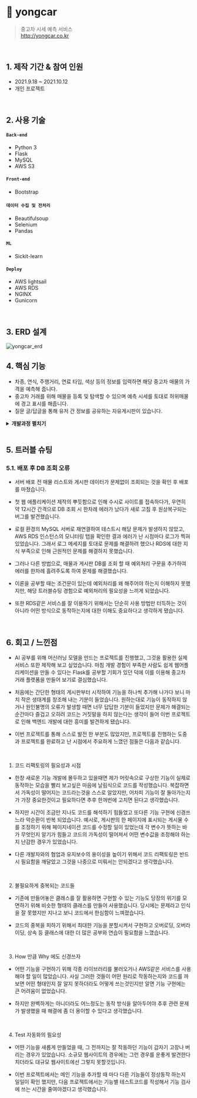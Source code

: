 # :pushpin: yongcar
>중고차 시세 예측 서비스  
>http://yongcar.co.kr 

</br>

## 1. 제작 기간 & 참여 인원
- 2021.9.18 ~ 2021.10.12
- 개인 프로젝트

</br>

## 2. 사용 기술
#### `Back-end`
  - Python 3
  - Flask
  - MySQL
  - AWS S3
#### `Front-end`
  - Bootstrap
#### `데이터 수집 및 전처리`
  - Beautifulsoup
  - Selenium
  - Pandas
#### `ML`
  - Sickit-learn
#### `Deploy`
  - AWS lightsail
  - AWS RDS
  - NGINX
  - Gunicorn
</br>

## 3. ERD 설계
![yongcar_erd](https://user-images.githubusercontent.com/48177285/146889299-d5002237-f220-452c-bb2a-97c4c9655844.png)


## 4. 핵심 기능
- 차종, 연식, 주행거리, 연료 타입, 색상 등의 정보를 입력하면 해당 중고차 매물의 가격을 예측해 줍니다.
- 중고차 거래를 위해 매물을 등록 및 탐색할 수 있으며 예측 시세를 토대로 허위매물에 경고 표시를 해줍니다.
- 질문 글/답글을 통해 유저 간 정보를 공유하는 자유게시판이 있습니다.



<details>
<summary><b>개발과정 펼치기</b></summary>
<div markdown="1">

### 4.1. 머신러닝 모델 개발
- 동적 크롤링(Selenium)을 이용해 범주별 데이터 수집 및 전처리
  
  ![image](https://user-images.githubusercontent.com/48177285/146894491-cb278e59-15f7-4a48-9228-6f07a3452c5e.png)

- 교차검증을 통한 하이퍼 파라미터 튜닝 및 모델 학습
  ~~~python
  def print_best_params(model, params):
      grid_model = GridSearchCV(model,
                                param_grid=params,
                                scoring='neg_mean_squared_error',
                                cv=5)
      grid_model.fit(X_train, y_train)
      r2 = grid_model.best_score_
      rmse = np.sqrt(-1*grid_model.best_score_)
      print('{0} 5 CV 시 최적 평균 RMSE 값 : {1}, 최적 parameter : {2}'.format(model.__class__.__name__,
                                                                   np.round(rmse, 4),grid_model.best_params_))
  ~~~
  ~~~python
  lgbm_params = {'n_estimators':[100, 300, 500, 1000],
               'learning_rate':[0.1, 0.05, 0.01],
               'max_depth':[3, 4, 5, 6, 7, 8, 9],
               'num_leaves':[6, 12, 24, 36]               
               }

  lgbm_reg = LGBMRegressor(n_estimators='n_estimators',
                           learning_rate='learning_rate',
                           objective='regression',
                           boosting='gbdt',
                           metric= 'rmse',
                           n_jobs=-1)


  ~~~
  ~~~python
  lgbm = LGBMRegressor()
  lgbm.fit(X_train, y_train,
                   eval_set=[(X_test, y_test)],
                   eval_metric='l1',
                   early_stopping_rounds=1000)
  pred = lgbm.predict(X_test)
  evaluate_model(y_test, pred)
  ~~~
  ~~~python
  lgbm = LGBMRegressor(n_estimators=1000,n_jobs=-1,learning_rate=0.05,max_depth=9,num_leaves=24)
  lgbm.fit(X_train, y_train)
  pred = lgbm.predict(X_test)
  evaluate_model(y_test, pred)
  ~~~
  ~~~python
  R2 score : 0.9527
  MAE score : 0.1140
  MSE score : 0.0254
  RMSE score : 0.00064712
  ~~~
 
- 전체과정
  
  https://github.com/joyw93/AI_Project/blob/main/AI_06_%EC%A1%B0%EC%9A%A9%EC%9B%90_section2.ipynb
  
### 4.2. auth
  
- **회원가입/로그인 기능** :pushpin: [코드 확인](https://github.com/joyw93/yongcar/blob/main/yong/views/auth_view.py)
  
  - flask-WTF를 이용하여 백엔드에서도 유효성을 검사 합니다. 
  - 파이썬 bcrypt 라이브러리를 이용해 패스워드를 암호화 합니다.
  
  
### 4.3. car
  
- **시세 조회/매물 등록** :pushpin: [코드 확인](https://github.com/joyw93/yongcar/blob/main/yong/views/car_view.py)
  
  - pickle 형태로 저장된 ML 모델을 불러와 predict method를 구현 했습니다.
  - 매물 등록시 사진은 서버가 아닌 S3 버킷에 저장 되도록 했습니다.
  
  
### 4.4. question
  
- **자유게시판** :pushpin: [코드 확인](https://github.com/joyw93/yongcar/blob/main/yong/views/question_view.py)
  
  - 페이지네이션 기능을 구현 했습니다.
  
  

</div>
</details>

</br>

## 5. 트러블 슈팅
### 5.1. 배포 후 DB 조회 오류
- 서버 배포 전 매물 리스트와 게시판 데이터가 문제없이 조회되는 것을 확인 후 배포를 마쳤습니다.

- 첫 웹 애플리케이션 제작의 뿌듯함으로 인해 수시로 사이트를 접속하다가, 우연히 약 12시간 간격으로 DB 조회 시 한차례 에러가 났다가 새로 고침 후
원상복구되는 버그를 발견했습니다.

- 로컬 환경의 MySQL 서버로 재연결하여 테스트시 해당 문제가 발생하지 않았고, AWS RDS 인스턴스의 모니터링 탭을 확인한 결과 에러가 난 시점마다 로그가 찍혀 있었습니다.
그래서 로그 메세지를 토대로 문제를 해결하려 했으나 RDS에 대한 지식 부족으로 인해 근원적인 문제를 해결하지 못했습니다.

- 그러나 다른 방법으로, 매물과 게시판 DB를 조회 할 때 예외처리 구문을 추가하여 에러를 한차례 흘려주도록 하여 문제를 해결했습니다.

- 이론을 공부할 때는 조건문이 있는데 예외처리를 왜 해주어야 하는지 이해하지 못했지만, 해당 트러블슈팅 경험으로 예외처리의 필요성을 느끼게 되었습니다.

- 또한 RDS같은 서비스를 잘 이용하기 위해서는 단순히 사용 방법만 터득하는 것이 아니라 어떤 방식으로 동작하는지에 대한 이해도 중요하다고 생각하게 됐습니다.


    
</br>

## 6. 회고 / 느낀점

* AI 공부를 위해 머신러닝 모델을 만드는 프로젝트를 진행했고, 그것을 활용한 실제 서비스 또한 제작해 보고 싶었습니다.
마침 개발 경험이 부족한 사람도 쉽게 웹어플리케이션을 만들 수 있다는 Flask를 공부할 기회가 있던 덕에 이를 이용해 중고차 거래 플랫폼을 만들어 보기로 결심했습니다.   

* 처음에는 간단한 형태의 게시판부터 시작하여 기능을 하나씩 추가해 나가다 보니 마치 작은 생태계를 창조해 내는 기분이 들었습니다. 원하는대로 기능이 동작하지 않거나 원인불명의 오류가 발생할 때면
너무 답답한 기분이 들었지만 문제가 해결되는 순간마다 즐겁고 오히려 코드는 거짓말을 하지 않는다는 생각이 들어 이번 프로젝트로 인해 백엔드 개발에 대한 흥미를 발견하게 됐습니다.   

* 이번 프로젝트를 통해 스스로 발전 한 부분도 많았지만, 프로젝트를 진행하는 도중과 프로젝트를 완료하고 난 시점에서 주요하게 느꼈던 점들은 다음과 같습니다.   

</br>

 1. 코드 리팩토링의 필요성과 시점

- 한창 새로운 기능 개발에 몰두하고 있을때면 제가 머릿속으로 구상한 기능이 실제로 동작하는 모습을 빨리 보고싶은 마음에 날림식으로 코드를 작성했습니다.
복잡하면서 가독성이 떨어지는 코드라는것을 스스로 알았지만, 어차피 기능이 잘 돌아가는지가 가장 중요한것이고 필요하다면 추후 한꺼번에 고치면 된다고 생각했습니다.   

- 하지만 시간이 조금만 지나도 코드를 해석하기 힘들었고 또다른 기능 구현에 신경쓰느라 악순환이 반복 되었습니다.
예시로, 게시판의 한 페이지에 표시되는 게시물 수를 조정하기 위해 페이지네이션 코드를 수정할 일이 있었는데 각 변수가 뜻하는 바가 무엇인지 알기가 힘들고 코드의 가독성이 떨어져서
어떤 변수값을 조정해야 하는지 난감한 경우가 있었습니다.   

- 다른 개발자와의 협업과 유지보수의 용이성을 높이기 위해서 코드 리팩토링은 반드시 필요함을 깨달았고 그것을 나중으로 미뤄서는 안되겠다고 생각했습니다.

</br>

2. 불필요하게 중복되는 코드들

- 기존에 만들어놓은 클래스를 잘 활용하면 구현할 수 있는 기능도 당장의 위기를 모면하기 위해 비슷한 형태의 클래스를 만들어 사용했습니다.
당시에는 문제라고 인식을 잘 못했지만 지나고 보니 코드에서 한심함이 느껴졌습니다.

- 코드의 중복을 피하기 위해서 최대한 기능을 분할시켜서 구현하고 오버로딩, 오버라이딩, 상속 등 
클래스에 대한 더 많은 공부와 연습이 필요함을 느꼈습니다.

</br>

3. How 만큼 Why 에도 신경쓰자
    
- 어떤 기능을 구현하기 위해 각종 라이브러리를 불러오거나 AWS같은 서비스를 사용해야 할 일이 많았습니다. 사실 그러한 것들이 어떤 원리로 작동하는지와 코드를 까보면 어떤 형태인지
잘 알지 못하더라도 어떻게 쓰는것인지만 알면 기능 구현에는 큰 어려움이 없었습니다.

- 하지만 완벽하게는 아니더라도 어느정도는 동작 방식을 알아두어야 추후 관련 문제가 발생했을 때 해결에 좀 더
용이할 수 있다고 생각했습니다.

</br>

4. Test 자동화의 필요성
    
- 어떤 기능을 새롭게 만들었을 때, 그 전까지는 잘 작동하던 기능이 갑자기 고장나 버리는 경우가 있었습니다. 소규모 웹사이트의 경우에는 그런 경우를 운좋게 발견한다 치더라도
대규모 웹사이트에선 그렇지 못할것입니다.

- 이번 프로젝트에서는 메인 기능을 추가할 때 마다 다른 기능들이 정상동작 하는지 일일이 확인 했지만, 다음 프로젝트에서는 기능별 테스트코드를 작성해서
기능 검사에 쓰는 시간을 줄여야겠다고 생각했습니다.
